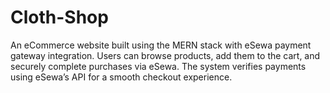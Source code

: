 # Cloth-Shop
An eCommerce website built using the MERN stack with eSewa payment gateway integration. Users can browse products, add them to the cart, and securely complete purchases via eSewa. The system verifies payments using eSewa’s API for a smooth checkout experience.
